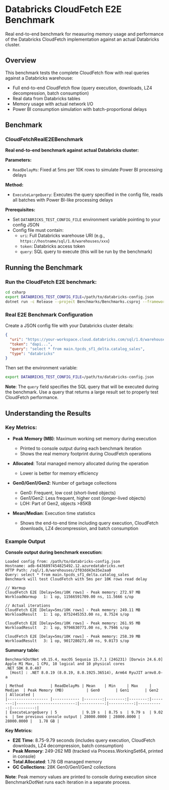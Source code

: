 # Databricks CloudFetch E2E Benchmark

Real end-to-end benchmark for measuring memory usage and performance of the Databricks CloudFetch implementation against an actual Databricks cluster.

## Overview

This benchmark tests the complete CloudFetch flow with real queries against a Databricks warehouse:
- Full end-to-end CloudFetch flow (query execution, downloads, LZ4 decompression, batch consumption)
- Real data from Databricks tables
- Memory usage with actual network I/O
- Power BI consumption simulation with batch-proportional delays

## Benchmark

### CloudFetchRealE2EBenchmark

**Real end-to-end benchmark against actual Databricks cluster:**

**Parameters:**
- `ReadDelayMs`: Fixed at 5ms per 10K rows to simulate Power BI processing delays

**Method:**
- `ExecuteLargeQuery`: Executes the query specified in the config file, reads all batches with Power BI-like processing delays

**Prerequisites:**
- Set `DATABRICKS_TEST_CONFIG_FILE` environment variable pointing to your config JSON
- Config file must contain:
  - `uri`: Full Databricks warehouse URI (e.g., `https://hostname/sql/1.0/warehouses/xxx`)
  - `token`: Databricks access token
  - `query`: SQL query to execute (this will be run by the benchmark)

## Running the Benchmark

### Run the CloudFetch E2E benchmark:
```bash
cd csharp
export DATABRICKS_TEST_CONFIG_FILE=/path/to/databricks-config.json
dotnet run -c Release --project Benchmarks/Benchmarks.csproj --framework net8.0 -- --filter "*CloudFetchRealE2E*"
```

### Real E2E Benchmark Configuration

Create a JSON config file with your Databricks cluster details:

```json
{
  "uri": "https://your-workspace.cloud.databricks.com/sql/1.0/warehouses/xxx",
  "token": "dapi...",
  "query": "select * from main.tpcds_sf1_delta.catalog_sales",
  "type": "databricks"
}
```

Then set the environment variable:
```bash
export DATABRICKS_TEST_CONFIG_FILE=/path/to/databricks-config.json
```

**Note**: The `query` field specifies the SQL query that will be executed during the benchmark. Use a query that returns a large result set to properly test CloudFetch performance.

## Understanding the Results

### Key Metrics:

- **Peak Memory (MB)**: Maximum working set memory during execution
  - Printed to console output during each benchmark iteration
  - Shows the real memory footprint during CloudFetch operations

- **Allocated**: Total managed memory allocated during the operation
  - Lower is better for memory efficiency

- **Gen0/Gen1/Gen2**: Number of garbage collections
  - Gen0: Frequent, low cost (short-lived objects)
  - Gen1/Gen2: Less frequent, higher cost (longer-lived objects)
  - LOH: Part of Gen2, objects >85KB

- **Mean/Median**: Execution time statistics
  - Shows the end-to-end time including query execution, CloudFetch downloads, LZ4 decompression, and batch consumption

### Example Output

**Console output during benchmark execution:**
```
Loaded config from: /path/to/databricks-config.json
Hostname: adb-6436897454825492.12.azuredatabricks.net
HTTP Path: /sql/1.0/warehouses/2f03dd43e35e2aa0
Query: select * from main.tpcds_sf1_delta.catalog_sales
Benchmark will test CloudFetch with 5ms per 10K rows read delay

// Warmup
CloudFetch E2E [Delay=5ms/10K rows] - Peak memory: 272.97 MB
WorkloadWarmup   1: 1 op, 11566591709.00 ns, 11.5666 s/op

// Actual iterations
CloudFetch E2E [Delay=5ms/10K rows] - Peak memory: 249.11 MB
WorkloadResult   1: 1 op, 8752445353.00 ns, 8.7524 s/op

CloudFetch E2E [Delay=5ms/10K rows] - Peak memory: 261.95 MB
WorkloadResult   2: 1 op, 9794630771.00 ns, 9.7946 s/op

CloudFetch E2E [Delay=5ms/10K rows] - Peak memory: 258.39 MB
WorkloadResult   3: 1 op, 9017280271.00 ns, 9.0173 s/op
```

**Summary table:**
```
BenchmarkDotNet v0.15.4, macOS Sequoia 15.7.1 (24G231) [Darwin 24.6.0]
Apple M1 Max, 1 CPU, 10 logical and 10 physical cores
.NET SDK 8.0.407
  [Host] : .NET 8.0.19 (8.0.19, 8.0.1925.36514), Arm64 RyuJIT armv8.0-a

| Method            | ReadDelayMs | Mean    | Min     | Max     | Median  | Peak Memory (MB)          | Gen0       | Gen1       | Gen2       | Allocated |
|------------------ |------------ |--------:|--------:|--------:|--------:|--------------------------:|-----------:|-----------:|-----------:|----------:|
| ExecuteLargeQuery | 5           | 9.19 s  | 8.75 s  | 9.79 s  | 9.02 s  | See previous console output | 28000.0000 | 28000.0000 | 28000.0000 |   1.78 GB |
```

**Key Metrics:**
- **E2E Time**: 8.75-9.79 seconds (includes query execution, CloudFetch downloads, LZ4 decompression, batch consumption)
- **Peak Memory**: 249-262 MB (tracked via Process.WorkingSet64, printed in console)
- **Total Allocated**: 1.78 GB managed memory
- **GC Collections**: 28K Gen0/Gen1/Gen2 collections

**Note**: Peak memory values are printed to console during execution since BenchmarkDotNet runs each iteration in a separate process.
